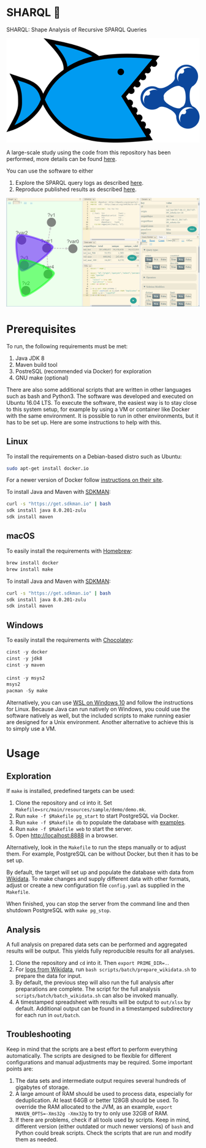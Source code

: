 # SHARQL 🦈

SHARQL: Shape Analysis of Recursive SPARQL Queries

![logo](src/main/resources/sample/demo/logo.png)

A large-scale study using the code from this repository has been performed, more details can be found [here](http://www.vldb.org/pvldb/vol11/p149-bonifati.pdf).

You can use the software to either

1. Explore the SPARQL query logs as described [here](#exploration).
2. Reproduce published results as described [here](#analysis).

![screenshot](src/main/resources/sample/demo/screenshot2.png)

# Prerequisites

To run, the following requirements must be met:

1. Java JDK 8
2. Maven build tool
3. PostreSQL (recommended via Docker) for exploration
4. GNU make (optional)

There are also some additional scripts that are written in other languages such as bash and Python3.
The software was developed and executed on Ubuntu 16.04 LTS.
To execute the software, the easiest way is to stay close to this system setup,
for example by using a VM or container like Docker with the same environment.
It is possible to run in other environments, but it has to be set up.
Here are some instructions to help with this.

## Linux

To install the requirements on a Debian-based distro such as Ubuntu:

```bash
sudo apt-get install docker.io
```

For a newer version of Docker follow [instructions on their site](https://docs.docker.com/install/linux/docker-ce/debian/).

To install Java and Maven with [SDKMAN](https://github.com/sdkman/sdkman-cli):

```bash
curl -s "https://get.sdkman.io" | bash
sdk install java 8.0.201-zulu
sdk install maven
```

## macOS

To easily install the requirements with [Homebrew](https://brew.sh/index_de.html):

```bash
brew install docker
brew install make
```

To install Java and Maven with [SDKMAN](https://github.com/sdkman/sdkman-cli):

```bash
curl -s "https://get.sdkman.io" | bash
sdk install java 8.0.201-zulu
sdk install maven
```

## Windows

To easily install the requirements with [Chocolatey](https://chocolatey.org/):

```ps1
cinst -y docker
cinst -y jdk8
cinst -y maven

cinst -y msys2
msys2
pacman -Sy make
```

Alternatively, you can use [WSL on Windows 10](https://docs.microsoft.com/en-us/windows/wsl/install-win10) and follow the instructions for Linux.
Because Java can run natively on Windows, you could use the software natively as well,
but the included scripts to make running easier are designed for a Unix environment.
Another alternative to achieve this is to simply use a VM.

# Usage

## Exploration
<a name="exploration"></a>

If `make` is installed, predefined targets can be used:

1. Clone the repository and `cd` into it. Set `Makefile=src/main/resources/sample/demo/demo.mk`.
2. Run `make -f $Makefile pg_start` to start PostgreSQL via Docker.
3. Run `make -f $Makefile db` to populate the database with [examples](src/main/resources/sample/demo/wikidata.txt).
4. Run `make -f $Makefile web` to start the server.
5. Open [http://localhost:8888](http://localhost:8888) in a browser.

Alternatively, look in the `Makefile` to run the steps manually or to adjust them.
For example, PostgreSQL can be without Docker, but then it has to be set up.

By default, the target will set up and populate the database with data from [Wikidata](src/main/resources/sample/demo/wikidata.txt).
To make changes and supply different data with other formats, adjust or create a new configuration file `config.yaml` as supplied in the `Makefile`.

When finished, you can stop the server from the command line and then shutdown PostgreSQL with `make pg_stop`.

## Analysis
<a name="analysis"></a>

A full analysis on prepared data sets can be performed and aggregated results will be output.
This yields fully reproducible results for all analyses.

1. Clone the repository and `cd` into it. Then `export PRIME_DIR=.`.
2. For [logs from Wikidata](https://iccl.inf.tu-dresden.de/web/Wikidata_SPARQL_Logs/en),
run `bash scripts/batch/prepare_wikidata.sh` to prepare the data for input.
3. By default, the previous step will also run the full analysis after preparations are complete.
The script for the full analysis `scripts/batch/batch_wikidata.sh` can also be invoked manually.
4. A timestamped spreadsheet with results will be output to `out/xlsx` by default.
Additional output can be found in a timestamped subdirectory for each run in `out/batch`.

## Troubleshooting

Keep in mind that the scripts are a best effort to perform everything automatically.
The scripts are designed to be flexible for different configurations and manual adjustments may be required.
Some important points are:

1. The data sets and intermediate output requires several hundreds of gigabytes of storage.
2. A large amount of RAM should be used to process data, especially for deduplication.
At least 64GB or better 128GB should be used.
To override the RAM allocated to the JVM, as an example,
`export MAVEN_OPTS=-Xms32g -Xmx32g` to try to only use 32GB of RAM.
3. If there are problems, check if all tools used by scripts.
Keep in mind, different version (either outdated or much newer versions) of `bash` and Python could break scripts.
Check the scripts that are run and modify them as needed.
